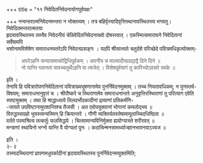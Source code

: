+++
title = "११ निवेदितनिवेदनायोगपूर्वपक्षः"

+++
नन्वन्तरात्मनिवेदनमन्तरा न भोक्तव्यम् । तत्र बहिर्वृत्त्यादिवृत्तिस्थानावस्थितस्य भगवतु। निवेदितमन्तरात्मतया  
हृदयावस्थितस्य तस्यैव निवेदनीयं चेन्निवेदितनिवेदनाख्यो दोषस्त्वात् । एकस्मित्समाराघने निवेदितानां सर्वेषामपि  
भशोनामविशेषेण समाराधनस्तरेऽपि निवेदनप्रसङ्गः । यदपि श्रीसात्त्वते चतुर्दशे परिच्छेदे पवित्रमधिकृत्योक्तम्-  

> अपरेऽहनि सन्यासमाचरेद्विधिपूर्वकम् । अपनीय च माल्यादीन्प्रदद्याद्वै दिने दिने ॥  
नो यान्ति म्लानतां यावच्चतुर्थेऽहनि वा त्यजेत् । विशेषपूर्वयागं तु कारिभ्योऽवसरे स्वके ॥

इति ।  
तेनापि हि पवित्रारोपणनिवेदितानां पवित्राख्यभूषणानामेव पुनर्निवेदनमुक्तम् । तच्च नियतावधिकम्; न पुनस्तर्व-  
विषयम्; समाराधनानुवृत्तं च । श्रीपौष्करे च स्थिराणामेव समाराधनान्तरे अनुवृत्तिरस्थिराणां तु परित्याग एवेति  
स्पष्टमुक्तम् । तथा हि श्राद्धाध्याये तिलदर्भोदकादीनां द्रव्याणां प्रतिकर्मणि-  
-जायते उपविष्टानामुपशान्तिश्च तैजसी । अत एवोपयुक्तानां भोगानां कमलोद्भव ॥  
विरुद्धस्सग्रहो भूयस्त्वन्यस्मिन् हि क्रियान्तरे । गौणी व्यक्तिर्यतस्तेषामामूलाच्चिदधिष्ठिता ॥  
वर्तते परमाश्रित्य तत्कर्तुः फलसिद्धये । चित्सामान्यविनिर्मुक्ता ह्ययोग्यास्ते शरीरवत् ॥  
मन्त्राणां स्थायिनो भग्नो यान्ति वै योग्यतां पुनः । कदाचिन्मनसामर्थ्याज्ज्ञानभावनयाऽज्वज ॥

इति ।  
२- २  
तस्मादस्थिराणां प्रापणमधुपर्कादीनां हृदयावस्थितस्य पुनर्निवेदनमयुक्तमिति;